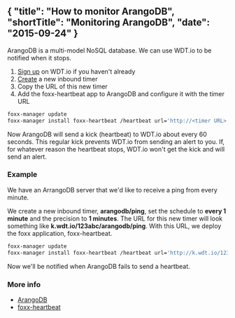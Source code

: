 {
  "title": "How to monitor ArangoDB",
  "shortTitle": "Monitoring ArangoDB",
  "date": "2015-09-24"
}
---
ArangoDB is a multi-model NoSQL database. We can use WDT.io to be notified when it stops.

1. [Sign up](https://wdt.io/signup) on WDT.io if you haven't already
2. [Create](inbound_timer.html) a new inbound timer
3. Copy the URL of this new timer
4. Add the foxx-heartbeat app to ArangoDB and configure it with the timer URL

```bash
foxx-manager update
foxx-manager install foxx-heartbeat /heartbeat url='http://<timer URL>' interval=<interval in seconds>
```

Now ArangoDB will send a kick (heartbeat) to WDT.io about every 60 seconds. This regular kick prevents WDT.io from sending an alert to you. If, for whatever reason the heartbeat stops, WDT.io won't get the kick and will send an alert.


### Example

We have an ArrangoDB server that we'd like to receive a ping from every minute.

We create a new inbound timer, **arangodb/ping**, set the schedule to **every 1 minute** and the precision to **1 minutes**.  The URL for this new timer will look something like **k.wdt.io/123abc/arangodb/ping**. With this URL, we deploy the foxx application, foxx-heartbeat.

```bash
foxx-manager update
foxx-manager install foxx-heartbeat /heartbeat url='http://k.wdt.io/123abc/arangodb/ping' interval=60
```

Now we'll be notified when ArangoDB fails to send a heartbeat.

### More info

- [ArangoDB](https://www.arangodb.com)
- [foxx-heartbeat](https://github.com/pekeler/foxx-heartbeat)
